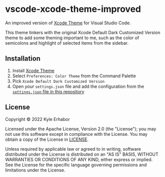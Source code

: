 # vscode-xcode-theme-improved

An improved version of [Xcode Theme][xcode-theme] for Visual Studio Code.

This theme tinkers with the original Xcode Default Dark Customized Version theme to add some theming important to me, such as the color of semicolons and highlight of selected items from the sidebar.

## Installation

1. Install [Xcode Theme][xcode-theme]
2. Select `Preferences: Color Theme` from the Command Palette
3. Pick `Xcode Default Dark Customized Version`
4. Open *your* `settings.json` file and add the configuration from the [`settings.json` file in this repository](./settings.json)

## License

Copyright © 2022 Kyle Erhabor

Licensed under the Apache License, Version 2.0 (the "License"); you may not use this software except in compliance with
the License. You may obtain a copy of the License in [LICENSE](./LICENSE).

Unless required by applicable law or agreed to in writing, software distributed under the License is distributed on an
"AS IS" BASIS, WITHOUT WARRANTIES OR CONDITIONS OF ANY KIND, either express or implied. See the License for the specific
language governing permissions and limitations under the License.

[xcode-theme]: https://marketplace.visualstudio.com/items?itemName=MateoCERQUETELLA.xcode-12-theme
